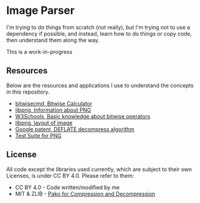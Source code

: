 # Image Parser

I'm trying to do things from scratch (not really), but I'm trying
not to use a dependency if possible, and instead, learn how to do things or
copy code, then understand them along the way.

This is a work-in-progress

## Resources

Below are the resources and applications I use to understand the concepts in this repository.

- [bitwisecmd, Bitwise Calculator](https://bitwisecmd.com/)
- [libpng, Information about PNG](http://www.libpng.org/pub/png/spec/1.2/PNG-Structure.html)
- [W3Schools, Basic knowledge about bitwise operators](https://www.w3schools.com/js/js_bitwise.asp)
- [libpng, layout of image](http://www.libpng.org/pub/png/spec/1.2/PNG-DataRep.html#DR.Image-layout)
- [Google patent, DEFLATE decompress algorithm](https://patents.google.com/patent/US9577665B2/en)
- [Test Suite for PNG](http://www.libpng.org/pub/png/pngsuite.html)

## License

All code except the libraries used currently, which are subject to their own Licenses, is under CC BY 4.0. Please refer to them:

- CC BY 4.0 - Code written/modified by me
- MIT & ZLIB - [Pako for Compression and Decompression](https://github.com/nodeca/pako/blob/master/lib/utils/common.js)
